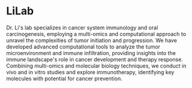 # LiLab

Dr. Li's lab specializes in cancer system immunology and oral carcinogenesis, employing a multi-omics and computational approach to unravel the complexities of tumor initiation and progression. We have developed advanced computational tools to analyze the tumor microenvironment and immune infiltration, providing insights into the immune landscape's role in cancer development and therapy response. Combining multi-omics and molecular biology techniques, we conduct in vivo and in vitro studies and explore immunotherapy, identifying key molecules with potential for cancer prevention.

